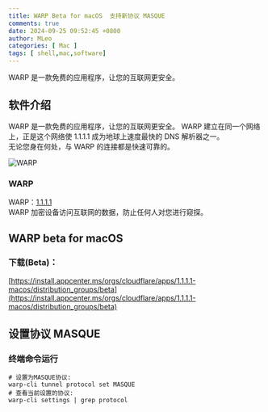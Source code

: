 ```yaml
---
title: WARP Beta for macOS  支持新协议 MASQUE
comments: true
date: 2024-09-25 09:52:45 +0800
author: MLeo
categories: [ Mac ]
tags: [ shell,mac,software]
---
```



WARP 是一款免费的应用程序，让您的互联网更安全。

## 软件介绍
WARP 是一款免费的应用程序，让您的互联网更安全。
WARP 建立在同一个网络上，正是这个网络使 1.1.1.1 成为地球上速度最快的 DNS 解析器之一。  
无论您身在何处，与 WARP 的连接都是快速可靠的。

![WARP](https://images.ichochy.com/20240925115830.png)

### WARP 
WARP：[1.1.1.1](https://one.one.one.one/)  
WARP 加密设备访问互联网的数据，防止任何人对您进行窥探。  

## WARP beta for macOS 
### 下载(Beta)：  
[https://install.appcenter.ms/orgs/cloudflare/apps/1.1.1.1-macos/distribution_groups/beta](https://install.appcenter.ms/orgs/cloudflare/apps/1.1.1.1-macos/distribution_groups/beta)  

## 设置协议 MASQUE
### 终端命令运行  
```shell
# 设置为MASQUE协议:
warp-cli tunnel protocol set MASQUE
# 查看当前设置的协议:
warp-cli settings | grep protocol
```

